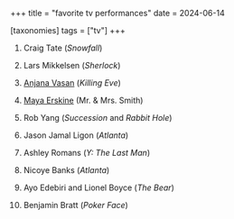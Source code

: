 +++
title = "favorite tv performances"
date = 2024-06-14

[taxonomies]
tags = ["tv"]
+++

1. Craig Tate (*Snowfall*)

1. Lars Mikkelsen (*Sherlock*)

1. [Anjana Vasan] (*Killing Eve*)

1. [Maya Erskine] (Mr. & Mrs. Smith)

1. Rob Yang (*Succession* and *Rabbit Hole*)

1. Jason Jamal Ligon (*Atlanta*)

1. Ashley Romans (*Y: The Last Man*)

1. Nicoye Banks (*Atlanta*)

1. Ayo Edebiri and Lionel Boyce (*The Bear*)

1. Benjamin Bratt (*Poker Face*)

[Anjana Vasan]: https://en.wikipedia.org/wiki/Anjana_Vasan
[Maya Erskine]: https://en.wikipedia.org/wiki/Maya_Erskine
